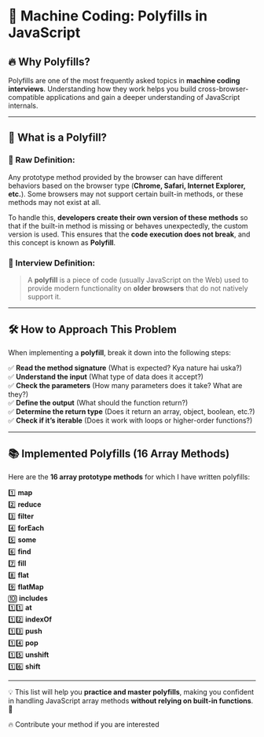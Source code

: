 # 🚀 Machine Coding: Polyfills in JavaScript  

## 🔥 Why Polyfills?  
Polyfills are one of the most frequently asked topics in **machine coding interviews**. Understanding how they work helps you build cross-browser-compatible applications and gain a deeper understanding of JavaScript internals.  

---

## 🤔 What is a Polyfill?  

### 📌 Raw Definition:  
Any prototype method provided by the browser can have different behaviors based on the browser type (**Chrome, Safari, Internet Explorer, etc.**). Some browsers may not support certain built-in methods, or these methods may not exist at all.  

To handle this, **developers create their own version of these methods** so that if the built-in method is missing or behaves unexpectedly, the custom version is used. This ensures that the **code execution does not break**, and this concept is known as **Polyfill**.  

### 🎯 Interview Definition:  
> A **polyfill** is a piece of code (usually JavaScript on the Web) used to provide modern functionality on **older browsers** that do not natively support it.

---

## 🛠️ How to Approach This Problem  

When implementing a **polyfill**, break it down into the following steps:  

✅ **Read the method signature** (What is expected? Kya nature hai uska?)  
✅ **Understand the input** (What type of data does it accept?)  
✅ **Check the parameters** (How many parameters does it take? What are they?)  
✅ **Define the output** (What should the function return?)  
✅ **Determine the return type** (Does it return an array, object, boolean, etc.?)  
✅ **Check if it’s iterable** (Does it work with loops or higher-order functions?)  

---

## 📚 Implemented Polyfills (16 Array Methods)  

Here are the **16 array prototype methods** for which I have written polyfills:  

1️⃣ **map**  
2️⃣ **reduce**  
3️⃣ **filter**  
4️⃣ **forEach**  
5️⃣ **some**  
6️⃣ **find**  
7️⃣ **fill**  
8️⃣ **flat**  
9️⃣ **flatMap**  
🔟 **includes**  
1️⃣1️⃣ **at**  
1️⃣2️⃣ **indexOf**  
1️⃣3️⃣ **push**  
1️⃣4️⃣ **pop**  
1️⃣5️⃣ **unshift**  
1️⃣6️⃣ **shift**  

---

💡 This list will help you **practice and master polyfills**, making you confident in handling JavaScript array methods **without relying on built-in functions**. 🚀  

🔥 Contribute your method if you are interested 
